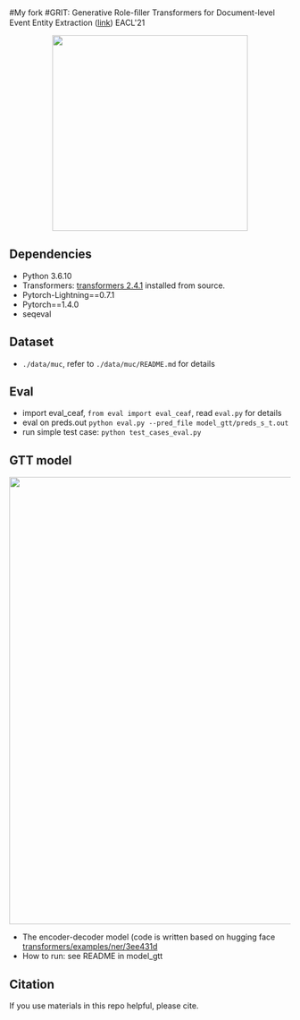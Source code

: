 #My fork
#GRIT: Generative Role-ﬁller Transformers for Document-level Event Entity Extraction ([link](http://arxiv.org/abs/2008.09249)) EACL'21

<p align='center'>
  <img src='figs/task.png' width="350px">
</p>

## Dependencies

* Python 3.6.10
* Transformers: [transformers 2.4.1](https://github.com/huggingface/transformers/tree/2c12464a20160061a8b436b4939e8d5fa2437a15) installed from source.
* Pytorch-Lightning==0.7.1
* Pytorch==1.4.0
* seqeval

## Dataset 
* `./data/muc`, refer to `./data/muc/README.md` for details

## Eval
* import eval_ceaf, `from eval import eval_ceaf`, read `eval.py` for details
* eval on preds.out `python eval.py --pred_file model_gtt/preds_s_t.out`
* run simple test case: `python test_cases_eval.py`

## GTT model 

<p align='center'>
  <img src='figs/architecture.png' width="800px">
</p>

* The encoder-decoder model (code is written based on hugging face [transformers/examples/ner/3ee431d](https://github.com/huggingface/transformers/tree/3ee431dd4c720e67e35a449b453d3dc2b15ccfff)
* How to run: see README in model_gtt

## Citation
If you use materials in this repo helpful, please cite.

